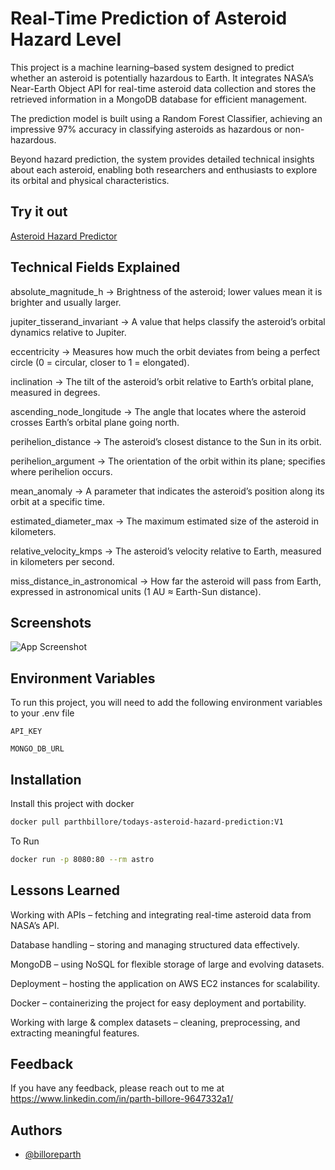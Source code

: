 
# Real-Time Prediction of Asteroid Hazard Level

This project is a machine learning–based system designed to predict whether an asteroid is potentially hazardous to Earth. It integrates NASA’s Near-Earth Object API for real-time asteroid data collection and stores the retrieved information in a MongoDB database for efficient management.

The prediction model is built using a Random Forest Classifier, achieving an impressive 97% accuracy in classifying asteroids as hazardous or non-hazardous.

Beyond hazard prediction, the system provides detailed technical insights about each asteroid, enabling both researchers and enthusiasts to explore its orbital and physical characteristics.




## Try it out 
  [Asteroid Hazard Predictor](http://ec2-16-171-115-145.eu-north-1.compute.amazonaws.com:8000/)




## Technical Fields Explained

absolute_magnitude_h → Brightness of the asteroid; lower values mean it is brighter and usually larger.

jupiter_tisserand_invariant → A value that helps classify the asteroid’s orbital dynamics relative to Jupiter.

eccentricity → Measures how much the orbit deviates from being a perfect circle (0 = circular, closer to 1 = elongated).

inclination → The tilt of the asteroid’s orbit relative to Earth’s orbital plane, measured in degrees.

ascending_node_longitude → The angle that locates where the asteroid crosses Earth’s orbital plane going north.

perihelion_distance → The asteroid’s closest distance to the Sun in its orbit.

perihelion_argument → The orientation of the orbit within its plane; specifies where perihelion occurs.

mean_anomaly → A parameter that indicates the asteroid’s position along its orbit at a specific time.

estimated_diameter_max → The maximum estimated size of the asteroid in kilometers.

relative_velocity_kmps → The asteroid’s velocity relative to Earth, measured in kilometers per second.

miss_distance_in_astronomical → How far the asteroid will pass from Earth, expressed in astronomical units (1 AU ≈ Earth-Sun distance).


## Screenshots

![App Screenshot](https://via.placeholder.com/468x300?text=App+Screenshot+Here)


## Environment Variables

To run this project, you will need to add the following environment variables to your .env file

`API_KEY`

`MONGO_DB_URL`


## Installation

Install this project with docker

```bash
docker pull parthbillore/todays-asteroid-hazard-prediction:V1
```
To Run 
```bash 
docker run -p 8080:80 --rm astro
```    
## Lessons Learned

Working with APIs – fetching and integrating real-time asteroid data from NASA’s API.

Database handling – storing and managing structured data effectively.

MongoDB – using NoSQL for flexible storage of large and evolving datasets.

Deployment – hosting the application on AWS EC2 instances for scalability.

Docker – containerizing the project for easy deployment and portability.

Working with large & complex datasets – cleaning, preprocessing, and extracting meaningful features.


## Feedback

If you have any feedback, please reach out to me at https://www.linkedin.com/in/parth-billore-9647332a1/


## Authors

- [@billoreparth](https://github.com/billoreparth)

